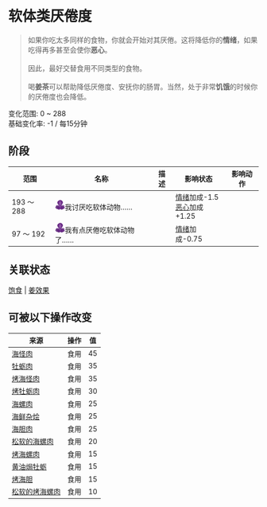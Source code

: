 # 软体类<nobr>厌倦度</nobr>  
> 如果你吃太多同样的食物，你就会开始对其厌倦。这将降低你的<b>情绪</b>，如果吃得再多甚至会使你<b>恶心</b>。<br><br>因此，最好交替食用不同类型的食物。<br><br>喝<b>姜茶</b>可以帮助降低厌倦度、安抚你的肠胃。当然，处于非常<b>饥饿</b>的时候你的厌倦度也会降低。  
  
变化范围: 0 ~ 288  
基础变化率: -1 / 每15分钟  
## 阶段  
范围  |  名称  |  描述  |  影响状态  |  影响动作  
----  |  ----  |  ----  |  ----  |  ----  
193 ～ 288  |  <img decoding="async" src="Sprite/SaturationMollusks.png" href="a.md" style="max-width:20px;max-height:20px;">我讨厌吃软体动物……  |    |  [情绪](Morale.md)加成-1.5<br>[恶心](Nausea.md)加成+1.25  |    
97 ～ 192  |  <img decoding="async" src="Sprite/SaturationMollusks.png" href="a.md" style="max-width:20px;max-height:20px;">我有点厌倦吃软体动物了……  |    |  [情绪](Morale.md)加成-0.75  |    
## 关联状态  
[饱食](Satiation.md)  |  [姜效果](GingerEffect.md)  
## 可被以下操作改变  
来源  |  操作  |  值  
----  |  ----  |  ----  
[海怪肉](Seahoundmeat.md)  |  食用  |  45  
[牡蛎肉](OysterMeat.md)  |  食用  |  35  
[烤海怪肉](SeahoundCooked.md)  |  食用  |  35  
[烤牡蛎肉](OysterMeatCooked.md)  |  食用  |  30  
[海螺肉](ConchMeat.md)  |  食用  |  25  
[海鲜杂烩](SeafoodCup.md)  |  食用  |  25  
[海胆肉](UrchinMeat.md)  |  食用  |  25  
[松软的海螺肉](ConchMeatSoft.md)  |  食用  |  20  
[烤海螺肉](ConchMeatCooked.md)  |  食用  |  15  
[黄油焗牡蛎](OysterMeatBaked.md)  |  食用  |  15  
[烤海胆](UrchinMeatCooked.md)  |  食用  |  15  
[松软的烤海螺肉](ConchMeatSoftCooked.md)  |  食用  |  10  
